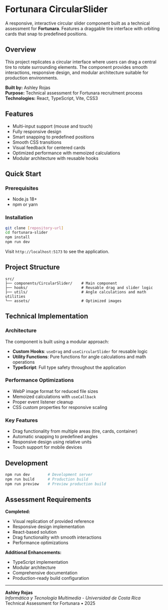# Fortunara CircularSlider

A responsive, interactive circular slider component built as a technical assessment for **Fortunara**. Features a draggable tire interface with orbiting cards that snap to predefined positions.

## Overview

This project replicates a circular interface where users can drag a central tire to rotate surrounding elements. The component provides smooth interactions, responsive design, and modular architecture suitable for production environments.

**Built by:** Ashley Rojas  
**Purpose:** Technical assessment for Fortunara recruitment process  
**Technologies:** React, TypeScript, Vite, CSS3

## Features

- Multi-input support (mouse and touch)
- Fully responsive design
- Smart snapping to predefined positions
- Smooth CSS transitions
- Visual feedback for centered cards
- Optimized performance with memoized calculations
- Modular architecture with reusable hooks

## Quick Start

### Prerequisites
- Node.js 18+ 
- npm or yarn

### Installation

```bash
git clone [repository-url]
cd fortunara-slider
npm install
npm run dev
```

Visit `http://localhost:5173` to see the application.

## Project Structure

```
src/
├── components/CircularSlider/    # Main component
├── hooks/                        # Reusable drag and slider logic
├── utils/                        # Angle calculations and math utilities
└── assets/                       # Optimized images
```

## Technical Implementation

### Architecture
The component is built using a modular approach:
- **Custom Hooks**: `useDrag` and `useCircularSlider` for reusable logic
- **Utility Functions**: Pure functions for angle calculations and math operations
- **TypeScript**: Full type safety throughout the application

### Performance Optimizations
- WebP image format for reduced file sizes
- Memoized calculations with `useCallback`
- Proper event listener cleanup
- CSS custom properties for responsive scaling

### Key Features
- Drag functionality from multiple areas (tire, cards, container)
- Automatic snapping to predefined angles
- Responsive design using relative units
- Touch support for mobile devices

## Development

```bash
npm run dev        # Development server
npm run build      # Production build
npm run preview    # Preview production build
```

## Assessment Requirements

**Completed:**
- Visual replication of provided reference
- Responsive design implementation
- React-based solution
- Drag functionality with smooth interactions
- Performance optimizations

**Additional Enhancements:**
- TypeScript implementation
- Modular architecture
- Comprehensive documentation
- Production-ready build configuration

---

**Ashley Rojas**  
*Informática y Tecnología Multimedia - Universidad de Costa Rica*  
Technical Assessment for Fortunara • 2025
